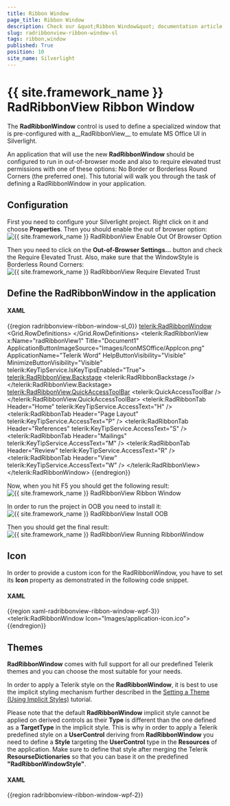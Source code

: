 ```yaml
---
title: Ribbon Window
page_title: Ribbon Window
description: Check our &quot;Ribbon Window&quot; documentation article for the RadRibbonView {{ site.framework_name }} control.
slug: radribbonview-ribbon-window-sl
tags: ribbon,window
published: True
position: 10
site_name: Silverlight
---
```


# {{ site.framework_name }} RadRibbonView Ribbon Window

The __RadRibbonWindow__ control is used to define a specialized window that is pre-configured with a__RadRibbonView__ to emulate MS Office UI in Silverlight. 

An application that will use the new __RadRibbonWindow__ should be configured to run in out-of-browser mode and also to require elevated trust permissions with one of these options: No Border or Borderless Round Corners (the preferred one). This tutorial will walk you through the task of defining a RadRibbonWindow in your application.

## Configuration

First you need to configure your Silverlight project. Right click on it and choose __Properties__. Then you should enable the out of browser option:
![{{ site.framework_name }} RadRibbonView Enable Out Of Browser Option](images/RibbonView_RibbonWindowSL_Config.png)

Then you need to click on the __Out-of-Browser Settings…__ button and check the Require Elevated Trust. Also, make sure that the WindowStyle is Borderless Round Corners: 
![{{ site.framework_name }} RadRibbonView Require Elevated Trust](images/RibbonView_RibbonWindowSL_OOBConfig.png)

## Define the RadRibbonWindow in the application

#### __XAML__
{{region radribbonview-ribbon-window-sl_0}}
	<UserControl x:Class="SampleApplication.RibbonWindowPage" 
	             xmlns="http://schemas.microsoft.com/winfx/2006/xaml/presentation"
	             xmlns:x="http://schemas.microsoft.com/winfx/2006/xaml"
	             xmlns:mc="http://schemas.openxmlformats.org/markup-compatibility/2006"
	             xmlns:telerik="http://schemas.telerik.com/2008/xaml/presentation">
	    <telerik:RadRibbonWindow>
	        <Grid>
	            <Grid.RowDefinitions>
	                <RowDefinition Height="Auto" />
	                <RowDefinition Height="*" />
	            </Grid.RowDefinitions>
	            <telerik:RadRibbonView x:Name="radRibbonView1" 
	                                   Title="Document1"
	                                   ApplicationButtonImageSource="Images/IconMSOffice/AppIcon.png"
	                                   ApplicationName="Telerik Word"
	                                   HelpButtonVisibility="Visible"
	                                   MinimizeButtonVisibility="Visible"
	                                   telerik:KeyTipService.IsKeyTipsEnabled="True">
	                <telerik:RadRibbonView.Backstage>
	                    <telerik:RadRibbonBackstage />
	                </telerik:RadRibbonView.Backstage>
	                <telerik:RadRibbonView.QuickAccessToolBar>
	                    <telerik:QuickAccessToolBar />
	                </telerik:RadRibbonView.QuickAccessToolBar>
	                <telerik:RadRibbonTab Header="Home" telerik:KeyTipService.AccessText="H" />
	                <telerik:RadRibbonTab Header="Page Layout" telerik:KeyTipService.AccessText="P" />
	                <telerik:RadRibbonTab Header="References" telerik:KeyTipService.AccessText="S" />
	                <telerik:RadRibbonTab Header="Mailings" telerik:KeyTipService.AccessText="M" />
	                <telerik:RadRibbonTab Header="Review" telerik:KeyTipService.AccessText="R" />
	                <telerik:RadRibbonTab Header="View" telerik:KeyTipService.AccessText="W" />
	            </telerik:RadRibbonView>
	            <Grid Grid.Row="1" />
	        </Grid>
	    </telerik:RadRibbonWindow>
	</UserControl>
{{endregion}}

Now, when you hit F5 you should get the following result:
![{{ site.framework_name }} RadRibbonView Ribbon Window](images/RibbonView_RibbonWindowSL_BrowserExample.png)

In order to run the project in OOB you need to install it:
![{{ site.framework_name }} RadRibbonView Install OOB](images/RibbonView_RibbonWindowSL_Install.png)

Then you should get the final result:
![{{ site.framework_name }} RadRibbonView Running RibbonWindow](images/RibbonView_RibbonWindowSL_Example.png)

## Icon

In order to provide a custom icon for the RadRibbonWindow, you have to set its __Icon__ property as demonstrated in the following code snippet. 

#### __XAML__
{{region xaml-radribbonview-ribbon-window-wpf-3}}
	<telerik:RadRibbonWindow Icon="Images/application-icon.ico">
{{endregion}}

## Themes

__RadRibbonWindow__ comes with full support for all our predefined Telerik themes and you can choose the most suitable for your needs.

In order to apply a Telerik style on the __RadRibbonWindow__, it is best to use the implicit styling mechanism further described in the [Setting a Theme (Using Implicit Styles)](http://www.telerik.com/help/silverlight/styling-apperance-implicit-styles-overview.html) tutorial.		

Please note that the default __RadRibbonWindow__ implicit style cannot be applied on derived controls as their __Type__ is different than the one defined as a __TargetType__ in the implicit style. This is why in order to apply a Telerik predefined style on a __UserControl__ deriving from __RadRibbonWindow__ you need to define a __Style__ targeting the __UserControl__ type in the __Resources__ of the application. Make sure to define that style after merging the Telerik __ResourseDictionaries__ so that you can base it on the predefined __"RadRibbonWindowStyle"__.		

#### __XAML__
{{region radribbonview-ribbon-window-wpf-2}}
	<!-- In App.xaml -->
	<ResourceDictionary xmlns="http://schemas.microsoft.com/winfx/2006/xaml/presentation"
	                    xmlns:x="http://schemas.microsoft.com/winfx/2006/xaml"
						xmlns:local="clr-namespace:RibbonWindow_ImplicitStylesDemo">
		<Style TargetType="local:MainWindow" BasedOn="{StaticResource RadRibbonWindowStyle}" />
	</ResourceDictionary>
{{endregion}}

![Rad Ribbon View Ribbon WindowWPF Windows 7 Theme](images/RadRibbonView_RibbonWindowWPF_Windows7Theme.png)

More information and a sample project using the __RadRibbonWindow__ for Silverlight, can be found [here](http://blogs.telerik.com/silverlightteam/posts/10-11-08/radribbonwindow-for-silverlight-oob.aspx).
